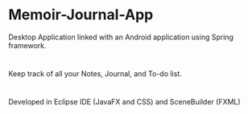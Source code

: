 # Memoir-Journal-App
Desktop Application linked with an Android application using Spring framework.
#
Keep track of all your Notes, Journal, and To-do list.
#
Developed in Eclipse IDE (JavaFX and CSS) and SceneBuilder (FXML)
